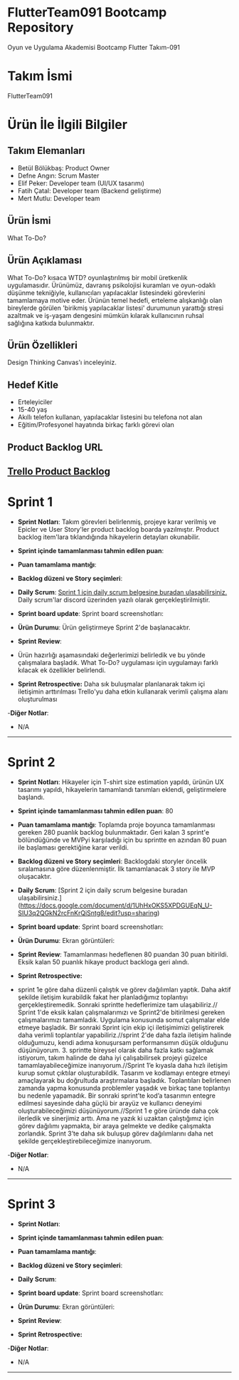 # FlutterTeam091 Bootcamp Repository
Oyun ve Uygulama Akademisi Bootcamp Flutter Takım-091 

# **Takım İsmi**

FlutterTeam091

# Ürün İle İlgili Bilgiler

## Takım Elemanları

- Betül Bölükbaş: Product Owner
- Defne Angın: Scrum Master
- Elif Peker: Developer team (UI/UX tasarımı)
- Fatih Çatal: Developer team (Backend geliştirme)
- Mert Mutlu: Developer team

## Ürün İsmi

What To-Do?

## Ürün Açıklaması

What To-Do? kısaca WTD? oyunlaştırılmış bir mobil üretkenlik uygulamasıdır. Ürünümüz, davranış psikolojisi kuramları ve oyun-odaklı düşünme tekniğiyle, kullanıcıları yapılacaklar listesindeki görevlerini tamamlamaya motive eder. Ürünün temel hedefi, erteleme alışkanlığı olan bireylerde görülen 'birikmiş yapılacaklar listesi' durumunun yarattığı stresi azaltmak ve iş-yaşam dengesini mümkün kılarak kullanıcının ruhsal sağlığına katkıda bulunmaktır.

## Ürün Özellikleri

Design Thinking Canvas'ı inceleyiniz.

## Hedef Kitle

- Erteleyiciler
- 15-40 yaş
- Akıllı telefon kullanan, yapılacaklar listesini bu telefona not alan
- Eğitim/Profesyonel hayatında birkaç farklı görevi olan

## Product Backlog URL

[Trello Product Backlog](https://trello.com/invite/b/VZcQccu3/576aae3de334fc50a049f1db52c9db85/wtd-product-backlog)
---

# Sprint 1

- **Sprint Notları**: Takım görevleri belirlenmiş, projeye karar verilmiş ve Epicler ve User Story'ler product backlog boarda yazılmıştır. Product backlog item'lara tıklandığında hikayelerin detayları okunabilir.

- **Sprint içinde tamamlanması tahmin edilen puan**: 

- **Puan tamamlama mantığı**:

- **Backlog düzeni ve Story seçimleri**: 


- **Daily Scrum**: [Sprint 1 için daily scrum belgesine buradan ulaşabilirsiniz.](https://docs.google.com/document/d/1DSeoj0IPGtL-suErZNaE9jIYqy4eEtH-nxACXVVoLkE/edit?usp=sharing)
Daily scrum'lar discord üzerinden yazılı olarak gerçekleştirilmiştir.

- **Sprint board update**: Sprint board screenshotları: 


- **Ürün Durumu**:
Ürün geliştirmeye Sprint 2'de başlanacaktır.


- **Sprint Review**: 
- Ürün hazırlığı aşamasındaki değerlerimizi belirledik ve bu yönde çalışmalara başladık. What To-Do? uygulaması için uygulamayı farklı kılacak ek özellikler belirlendi.


- **Sprint Retrospective:**
Daha sık buluşmalar planlanarak takım içi iletişimin arttırılması
Trello'yu daha etkin kullanarak verimli çalışma alanı oluşturulması

-**Diğer Notlar**:
- N/A

---

# Sprint 2

- **Sprint Notları**: Hikayeler için T-shirt size estimation yapıldı, ürünün UX tasarımı yapıldı, hikayelerin tamamlandı tanımları eklendi, geliştirmelere başlandı.

- **Sprint içinde tamamlanması tahmin edilen puan**: 80

- **Puan tamamlama mantığı**:  Toplamda proje boyunca tamamlanması gereken 280 puanlık backlog bulunmaktadır. Geri kalan 3 sprint'e bölündüğünde  ve MVPyi karşıladığı için bu sprintte en azından 80 puan ile başlaması gerektiğine karar verildi.

- **Backlog düzeni ve Story seçimleri**: Backlogdaki storyler öncelik sıralamasına göre düzenlenmiştir. İlk tamamlanacak 3 story ile MVP oluşacaktır.


- **Daily Scrum**: [Sprint 2 için daily scrum belgesine buradan ulaşabilirsiniz.] (https://docs.google.com/document/d/1UhHxOKS5XPDGUEqN_U-SIU3q2QGkN2rcFnKrQiSntg8/edit?usp=sharing)

- **Sprint board update**: Sprint board screenshotları: 


- **Ürün Durumu**: Ekran görüntüleri:


- **Sprint Review**: 
Tamamlanması hedeflenen 80 puandan 30 puan bitirildi. Eksik kalan 50 puanlık hikaye product backloga geri alındı.

- **Sprint Retrospective:** 
- sprint 1e göre daha düzenli çalıştık ve görev dağılımları yaptık. Daha aktif şekilde iletişim kurabildik fakat her planladığımız toplantıyı gerçekleştiremedik. Sonraki sprintte hedeflerimize tam ulaşabiliriz.// Sprint 1'de eksik kalan çalışmalarımızı ve Sprint2'de bitirilmesi gereken çalışmalarımızı tamamladık. Uygulama konusunda somut çalışmalar elde etmeye başladık. Bir sonraki Sprint için ekip içi iletişimimizi geliştirerek daha verimli toplantılar yapabiliriz.//sprint 2'de daha fazla iletişim halinde olduğumuzu, kendi adıma konuşursam performansımın düşük olduğunu düşünüyorum. 3. sprintte bireysel olarak daha fazla katkı sağlamak istiyorum, takım halinde de daha iyi çalışabilirsek projeyi güzelce tamamlayabileceğimize inanıyorum.//Sprint 1’e kıyasla daha hızlı iletişim kurup somut çıktılar oluşturabildik. Tasarım ve kodlamayı entegre etmeyi amaçlayarak bu doğrultuda araştırmalara başladık. Toplantıları belirlenen zamanda yapma konusunda problemler yaşadık ve birkaç tane toplantıyı bu nedenle yapamadık. Bir sonraki sprint’te kod’a tasarımın entegre edilmesi sayesinde daha güçlü bir arayüz ve kullanıcı deneyimi oluşturabileceğimizi düşünüyorum.//Sprint 1 e göre üründe daha çok ilerledik ve sinerjimiz arttı. Ama ne yazık ki uzaktan çalıştığımız için görev dağılımı yapmakta, bir araya gelmekte ve dedike çalışmakta zorlandık. Sprint 3’te daha sık buluşup görev dağılımlarını daha net şekilde gerçekleştirebileceğimize inanıyorum.


-**Diğer Notlar**:
- N/A


---

# Sprint 3

- **Sprint Notları**: 

- **Sprint içinde tamamlanması tahmin edilen puan**:

- **Puan tamamlama mantığı**:

- **Backlog düzeni ve Story seçimleri**: 


- **Daily Scrum**: 

- **Sprint board update**: Sprint board screenshotları: 


- **Ürün Durumu**: Ekran görüntüleri:


- **Sprint Review**: 


- **Sprint Retrospective:**


-**Diğer Notlar**:
- N/A


---
